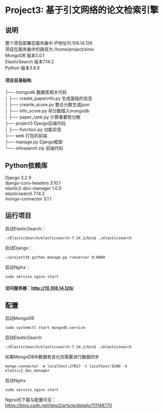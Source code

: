 # Project3: 基于引文网络的论文检索引擎
 
##  说明

整个项目部署在服务器中 IP地址10.108.14.126<br>
项目在服务器中的路径为 /home/project/xinxi<br>
MongoDB 版本5.0.1<br>
ElasticSearch 版本7.14.2<br>
Python 版本3.8.8
#### 项目目录结构

├── mongodb 数据库相关代码<br>
│   ├── create_paperinfo.py   生成基础的信息<br>
│   ├── crearte_score.py      整合分数生成json<br>
│   ├── info_score.py         将分数插入mongodb<br>
│   ├── paper_rank.py         计算重要性分数<br>
├── project3              Django后端代码<br>
│   ├── function.py           功能实现<br>
├── web                   打包的前端<br>
├── manage.py             Django框架<br>
└── infosearch.zip        前端代码<br>

##  Python依赖库
Django                  3.2.9<br>
django-cors-headers     3.10.1<br>
elastic2-doc-manager    1.0.0<br>
elasticsearch           7.14.2<br>
mongo-connector         3.1.1<br>

##  运行项目
启动ElasticSearch：<br>

    ~/ElasticSearch/elasticsearch-7.14.2/bin$ ./elasticsearch

启动Django：<br>

    ~/project3$ python manage.py runserver 0:8000

启动Nginx：<br>

    sudo service nginx start

#### 访问服务器：http://10.108.14.126/

##  配置
启动MongoDB

    sudo systemctl start mongodb.service
    
启动ElasticSearch
    
    ~/ElasticSearch/elasticsearch-7.14.2/bin$ ./elasticsearch
      
如果MongoDB中数据有变化则需要进行数据同步<br>
    
    mongo-connector -m localhost:27017 -t localhost:9200 -d elastic2_doc_manager
    
启动Nginx<br>

    sudo service nginx start

Nginx的下载与配置可见：https://blog.csdn.net/lgno2/article/details/111148770<br>

